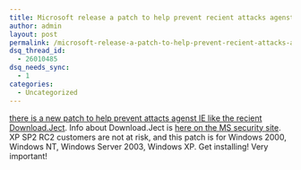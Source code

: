 ```yaml
---
title: Microsoft release a patch to help prevent recient attacks agenst IE
author: admin
layout: post
permalink: /microsoft-release-a-patch-to-help-prevent-recient-attacks-agenst-ie/
dsq_thread_id:
  - 26010485
dsq_needs_sync:
  - 1
categories:
  - Uncategorized
---
```

[there is a new patch to help prevent attacts agenst IE like the recient Download.Ject][1]. Info about Download.Ject is [here on the MS security site][2]. XP SP2 RC2 customers are not at risk, and this patch is for Windows 2000, Windows NT, Windows Server 2003, Windows XP. Get installing! Very important!

 [1]: http://www.microsoft.com/downloads/details.aspx?FamilyID=4D056748-C538-46F6-B7C8-2FBFD0D237E3&DisplayLang=en
 [2]: http://www.microsoft.com/security/incident/download_ject.mspx